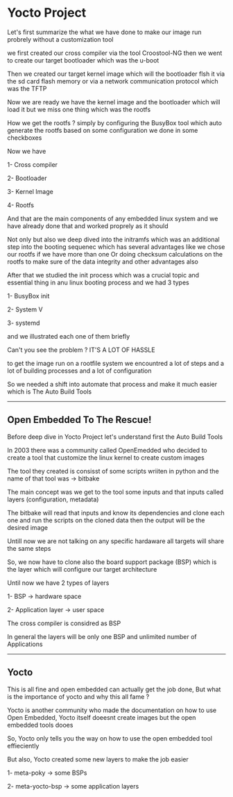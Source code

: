 # Yocto Project

Let's first summarize the what we have done to make our image run probrely without a customization tool

we first created our cross compiler via the tool Croostool-NG then we went to create our target bootloader which was the u-boot

Then we created our target kernel image which will the bootloader flsh it via the sd card flash memory or via a network communication protocol which was the TFTP

Now we are ready we have the kernel image and the bootloader which will load it but we miss one thing which was the rootfs

How we get the rootfs ? simply by configuring the BusyBox tool which auto generate the rootfs based on some configuration we done in some checkboxes


Now we have

  1- Cross compiler
  
  2- Bootloader
  
  3- Kernel Image
  
  4- Rootfs
  


And that are the main components of any embedded linux system and we have already done that and worked proprely as it should

Not only but also we deep dived into the initramfs which was an additional step into the booting sequenec which has several advantages like we chose our rootfs if we have more than one
Or doing checksum calculations on the rootfs to make sure of the data integrity and other advantages also


After that we studied the init process which was a crucial topic and essential thing in anu linux booting process and we had 3 types

  1- BusyBox init
  
  2- System V
  
  3- systemd
  


and we illustrated each one of them briefly 

Can't you see the problem ? IT'S A LOT OF HASSLE

to get the image run on a rootfile system we encountred a lot of steps and a lot of building processes and a lot of configuration


So we needed a shift into automate that process and make it much easier which is The Auto Build Tools



---------------------------------------------------------------------------------------------------------------------------------------------------------------------------------------
## Open Embedded To The Rescue!



Before deep dive in Yocto Project let's understand first the Auto Build Tools

In 2003 there was a community called OpenEmedded who decided to create a tool that customize the linux kernel to create custom images


The tool they created is consisst of some scripts wriiten in python and the name of that tool was -> bitbake


The main concept was we get to the tool some inputs and that inputs called layers (configuration, metadata)

The bitbake will read that inputs and know its dependencies and clone each one and run the scripts on the cloned data then the output will be the desired image


Untill now we are not talking on any specific hardaware all targets will share the same steps


So, we now have to clone also the board support package (BSP) which is the layer which will configure our target architecture



Until now we have 2 types of layers

  1- BSP -> hardware space

  2- Application layer -> user space



The cross compiler is considred as BSP


In general the layers will be only one BSP and unlimited number of Applications


----------------------------------------------------------------------------------------------------------------------------------------------------------------------------------------
## Yocto

This is all fine and open embedded can actually get the job done, But what is the importance of yocto and why this all fame ?

Yocto is another community who made the documentation on how to use Open Embedded, Yocto itself doeesnt create images but the open embedded tools dooes

So, Yocto only tells you the way on how to use the open embedded tool effieciently

But also, Yocto created some new layers to make the job easier

  1- meta-poky -> some BSPs

  2- meta-yocto-bsp -> some application layers
